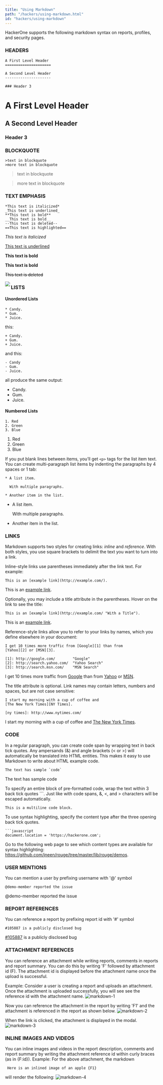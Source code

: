 ```yaml
---
title: "Using Markdown"
path: "/hackers/using-markdown.html"
id: "hackers/using-markdown"
---
```


HackerOne supports the following markdown syntax on reports, profiles, and security pages.

### HEADERS
```
A First Level Header
=====================

A Second Level Header
---------------------

### Header 3
```
A First Level Header
=====================

A Second Level Header
---------------------

### Header 3

### BLOCKQUOTE
```
>text in blockquote
>more text in blockquote
```
>text in blockquote

>more text in blockquote

### TEXT EMPHASIS
```
*This text is italicized*
_This text is underlined_
**This text is bold**
__This text is bold__
--This text is deleted--
==This text is highlighted==
```
*This text is italicized*

<u>This text is underlined</u>

**This text is bold**

__This text is bold__

~~This text is deleted~~

<img align="left" src="./images/markdown-0.png">

### LISTS
#### Unordered Lists
```
* Candy.
* Gum.
* Juice.
```
this:
```
+ Candy.
+ Gum.
+ Juice.
```
and this:
```
- Candy
- Gum.
- Juice.
```
all produce the same output:
* Candy.
* Gum.
* Juice.

#### Numbered Lists
```
1. Red
2. Green
3. Blue
```
1. Red
2. Green
3. Blue

If you put blank lines between items, you’ll get `<p>` tags for the list item text. You can create multi-paragraph list items by indenting the paragraphs by 4 spaces or 1 tab:
```
* A list item.

  With multiple paragraphs.

* Another item in the list.
```
* A list item.

  With multiple paragraphs.

* Another item in the list.

### LINKS
Markdown supports two styles for creating links: *inline* and *reference*. With both styles, you use square brackets to delimit the text you want to turn into a link.

Inline-style links use parentheses immediately after the link text. For example:
```
This is an [example link](http://example.com/).
```
This is an [example link](http://example.com/).

Optionally, you may include a title attribute in the parentheses. Hover on the link to see the title:
```
This is an [example link](http://example.com/ "With a Title").
```
This is an [example link](http://example.com/ "With a Title").

Reference-style links allow you to refer to your links by names, which you define elsewhere in your document:
```
I get 10 times more traffic from [Google][1] than from
[Yahoo][2] or [MSN][3].

[1]: http://google.com/        "Google"
[2]: http://search.yahoo.com/  "Yahoo Search"
[3]: http://search.msn.com/    "MSN Search"
```
I get 10 times more traffic from [Google](http://google.com/) than from [Yahoo](http://search.yahoo.com/) or [MSN](http://search.msn.com/).

The title attribute is optional. Link names may contain letters, numbers and spaces, but are not case sensitive:
```
I start my morning with a cup of coffee and
[The New York Times][NY Times].

[ny times]: http://www.nytimes.com/
```
I start my morning with a cup of coffee and [The New York Times](http://www.nytimes.com/).

### CODE
In a regular paragraph, you can create code span by wrapping text in back tick quotes. Any ampersands (&) and angle brackets (< or >) will automatically be translated into HTML entities. This makes it easy to use Markdown to write about HTML example code.
```
The text has sample `code`
```
The text has sample code

To specify an entire block of pre-formatted code, wrap the text within 3 back tick quotes \`\`\`. Just like with code spans, &, <, and > characters will be escaped automatically.
```
This is a multiline code block.
```

To use syntax highlighting, specify the content type after the three opening back tick quotes.

```
```javascript
document.location = 'https://hackerone.com';
```

Go to the following web page to see which content types are available for syntax highlighting: https://github.com/jneen/rouge/tree/master/lib/rouge/demos.

### USER MENTIONS
You can mention a user by prefixing username with '@' symbol
```
@demo-member reported the issue
```
@demo-member reported the issue

### REPORT REFERENCES
You can reference a report by prefixing report id with '#' symbol
```
#105887 is a publicly disclosed bug
```
[#105887](https://hackerone.com/reports/105887) is a publicly disclosed bug

### ATTACHMENT REFERENCES
You can reference an attachment while writing reports, comments in reports and report summary. You can do this by writing 'F' followed by attachment id (F). The attachment id is displayed before the attachment name once the upload is successful.

Example: Consider a user is creating a report and uploads an attachment. Once the attachment is uploaded successfully, you will see see the reference id with the attachment name.
![markdown-1](./images/markdown-1.png)

Now you can reference the attachment in the report by writing 'F1' and the attachment is referenced in the report as shown below.
![markdown-2](./images/markdown-2.png)

When the link is clicked, the attachment is displayed in the modal.
![markdown-3](./images/markdown-3.png)

### INLINE IMAGES AND VIDEOS
You can inline images and videos in the report description, comments and report summary by writing the attachment reference id within curly braces (as in {F:id}). Example: For the above attachment, the markdown
```
 Here is an inlined image of an apple {F1}
```
will render the following:
![markdown-4](./images/markdown-4.png)
